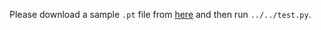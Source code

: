 Please download a sample `.pt` file from [here](https://drive.google.com/file/d/1bptucituZu13y-ZUaEDLir1UVWOoUxFm/view?usp=sharing) and then run `../../test.py`.
